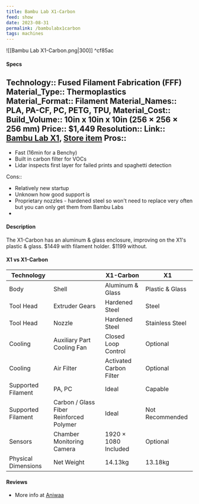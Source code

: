 ```yaml
---
title: Bambu Lab X1-Carbon
feed: show
date: 2023-08-31
permalink: /bambulabx1carbon
tags: machines
---
```


![[Bambu Lab X1-Carbon.png|300]] ^cf85ac


#### Specs
Technology:: Fused Filament Fabrication (FFF)
Material_Type:: Thermoplastics
Material_Format:: Filament
Material_Names:: PLA, PA-CF, PC, PETG, TPU,
Material_Cost:: 
Build_Volume:: 10in x 10in x 10in (256 × 256 × 256 mm)
Price:: $1,449
Resolution:: 
Link:: [Bambu Lab X1](https://bambulab.com/en-us/x1), [Store item](https://store.bambulab.com/products/x1-carbon-combo)
Pros::
- 
- Fast (16min for a Benchy)
- Built in carbon filter for VOCs
- Lidar inspects first layer for failed prints and spaghetti detection

Cons::
- Relatively new startup
- Unknown how good support is
- Proprietary nozzles - hardened steel so won't need to replace very often but you can only get them from Bambu Labs
- 

#### Description
The X1-Carbon has an aluminum & glass enclosure, improving on the X1's plastic & glass.
$1449 with filament holder. $1199 without.


#### X1 vs X1-Carbon

| **Technology**      |                                         | **X1-Carbon**           | **X1**          |
| ------------------- | --------------------------------------- | ----------------------- | --------------- |
| Body                | Shell                                   | Aluminum & Glass        | Plastic & Glass |
| Tool Head           | Extruder Gears                          | Hardened Steel          | Steel           |
|   Tool Head                  | Nozzle                                  | Hardened Steel          | Stainless Steel |
| Cooling             | Auxiliary Part Cooling Fan              | Closed Loop Control     | Optional        |
|  Cooling                   | Air Filter                              | Activated Carbon Filter | Optional        |
| Supported Filament  | PA, PC                                  | Ideal                   | Capable         |
|  Supported Filament                   | Carbon / Glass Fiber Reinforced Polymer | Ideal                   | Not Recommended |
| Sensors             | Chamber Monitoring Camera               | 1920 × 1080 Included    | Optional        |
| Physical Dimensions | Net Weight                              | 14.13kg                 | 13.18kg         |

#### Reviews
- More info at [Aniwaa](https://www.aniwaa.com/product/3d-printers/bambu-lab-x1-carbon/)